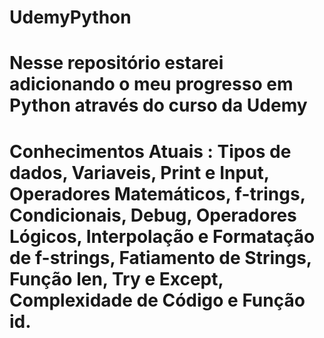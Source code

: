# UdemyPython
<h1> Nesse repositório estarei adicionando o meu progresso em Python através do curso da Udemy<h1>

<p> Conhecimentos Atuais : Tipos de dados, Variaveis, Print e Input, Operadores Matemáticos, f-trings, Condicionais, Debug, Operadores Lógicos, Interpolação e Formatação de f-strings, Fatiamento de Strings, Função len, Try e Except, Complexidade de Código e Função id. </p>
